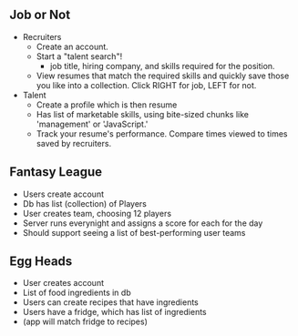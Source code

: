 
## Job or Not

* Recruiters
    * Create an account.
    * Start a "talent search"!
        * job title, hiring company, and skills required for the position.
    * View resumes that match the required skills and quickly save those you like into a collection. Click RIGHT for job, LEFT for not.
* Talent
    * Create a profile which is then resume
    * Has list of marketable skills, using bite-sized chunks like 'management' or 'JavaScript.'
    * Track your resume's performance. Compare times viewed to times saved by recruiters.

## Fantasy League

* Users create account
* Db has list (collection) of Players
* User creates team, choosing 12 players
* Server runs everynight and assigns a score for each for the day
* Should support seeing a list of best-performing user teams

## Egg Heads

* User creates account
* List of food ingredients in db
* Users can create recipes that have ingredients
* Users have a fridge, which has list of ingredients
* (app will match fridge to recipes)